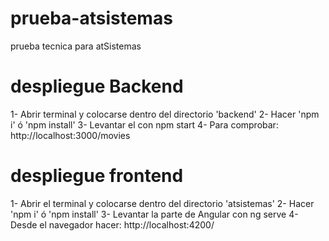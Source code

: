 # prueba-atsistemas

prueba tecnica para atSistemas

# despliegue Backend

1- Abrir terminal y colocarse dentro del directorio 'backend'
2- Hacer 'npm i' ó 'npm install'
3- Levantar el con npm start
4- Para comprobar: http://localhost:3000/movies

# despliegue frontend

1- Abrir el terminal y colocarse dentro del directorio 'atsistemas'
2- Hacer 'npm i' ó 'npm install'
3- Levantar la parte de Angular con ng serve
4- Desde el navegador hacer: http://localhost:4200/
